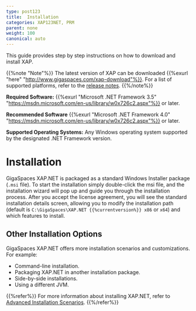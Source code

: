 ```yaml
---
type: post123
title:  Installation
categories: XAP123NET, PRM
parent: none
weight: 100
canonical: auto
---
```





This guide provides step by step instructions on how to download and install XAP.


{{%note "Note"%}}
The latest version of XAP can be downloaded {{%exurl "here" "http://www.gigaspaces.com/xap-download"%}}. For a list of supported platforms, refer to the [release notes](../rn/supported-platforms.html).
{{%/note%}}


**Required Software:** {{%exurl "Microsoft .NET Framework 3.5" "https://msdn.microsoft.com/en-us/library/w0x726c2.aspx"%}} or later.

**Recommended Software** {{%exurl "Microsoft .NET Framework 4.0" "https://msdn.microsoft.com/en-us/library/w0x726c2.aspx"%}} or later.


**Supported Operating Systems:** Any Windows operating system supported by the designated .NET Framework version.

#  Installation

GigaSpaces XAP.NET is packaged as a standard Windows Installer package (`.msi` file). To start the installation simply double-click the msi file, and the installation wizard will pop up and guide you through the installation process. After you accept the license agreement, you will see the standard installation details screen, allowing you to modify the installation path (default is `C:\GigaSpaces\XAP.NET {{%currentversion%}} x86` or `x64`) and which features to install.

## Other Installation Options

GigaSpaces XAP.NET offers more installation scenarios and customizations. For example:

- Command-line installation.
- Packaging XAP.NET in another installation package.
- Side-by-side installations.
- Using a different JVM.

{{%refer%}}
For more information about installing XAP.NET, refer to [Advanced Installation Scenarios](./advanced-installation-scenarios.html).
{{%/refer%}}
